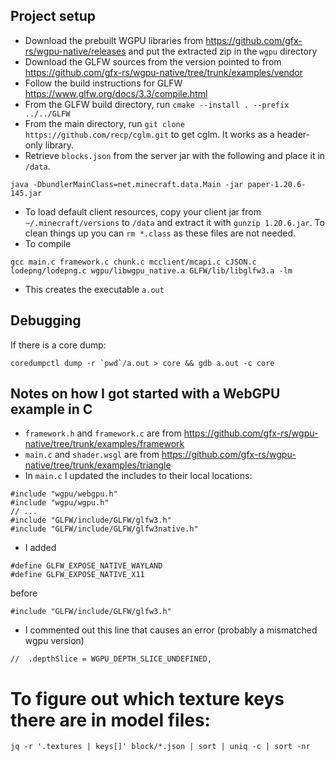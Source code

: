 ## Project setup

* Download the prebuilt WGPU libraries from https://github.com/gfx-rs/wgpu-native/releases and put the extracted zip in the `wgpu` directory
* Download the GLFW sources from the version pointed to from https://github.com/gfx-rs/wgpu-native/tree/trunk/examples/vendor
* Follow the build instructions for GLFW https://www.glfw.org/docs/3.3/compile.html
* From the GLFW build directory, run `cmake --install . --prefix ../../GLFW`
* From the main directory, run `git clone https://github.com/recp/cglm.git` to get cglm. It works as a header-only library.
* Retrieve `blocks.json` from the server jar with the following and place it in `/data`.

```
java -DbundlerMainClass=net.minecraft.data.Main -jar paper-1.20.6-145.jar
```
* To load default client resources, copy your client jar from `~/.minecraft/versions`
to `/data` and extract it with `gunzip 1.20.6.jar`.
To clean things up you can `rm *.class` as these files are not needed.
* To compile
```
gcc main.c framework.c chunk.c mcclient/mcapi.c cJSON.c lodepng/lodepng.c wgpu/libwgpu_native.a GLFW/lib/libglfw3.a -lm
```
* This creates the executable `a.out`

## Debugging

If there is a core dump:

```
coredumpctl dump -r `pwd`/a.out > core && gdb a.out -c core
```

## Notes on how I got started with a WebGPU example in C

* `framework.h` and `framework.c` are from https://github.com/gfx-rs/wgpu-native/tree/trunk/examples/framework
* `main.c` and `shader.wsgl` are from https://github.com/gfx-rs/wgpu-native/tree/trunk/examples/triangle
* In `main.c` I updated the includes to their local locations:
```
#include "wgpu/webgpu.h"
#include "wgpu/wgpu.h"
// ...
#include "GLFW/include/GLFW/glfw3.h"
#include "GLFW/include/GLFW/glfw3native.h"

```
* I added
```
#define GLFW_EXPOSE_NATIVE_WAYLAND
#define GLFW_EXPOSE_NATIVE_X11
```
before
```
#include "GLFW/include/GLFW/glfw3.h"
```
* I commented out this line that causes an error (probably a mismatched wgpu version)
```
//  .depthSlice = WGPU_DEPTH_SLICE_UNDEFINED,
```

# To figure out which texture keys there are in model files:

```
jq -r '.textures | keys[]' block/*.json | sort | uniq -c | sort -nr
```

